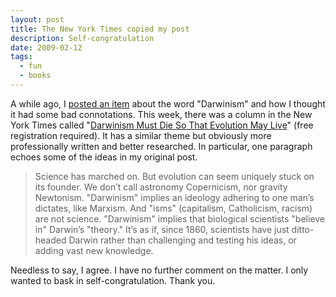 ```yaml
---
layout: post
title: The New York Times copied my post
description: Self-congratulation
date: 2009-02-12
tags:
  - fun
  - books
---
```


A while ago, I [posted an item](../2007-03-07-thoughts-on-the-god-delusion-darwinism) about the word "Darwinism" and how I thought it had some bad connotations. This week, there was a column in the New York Times called "[Darwinism Must Die So That Evolution May Live](http://www.nytimes.com/2009/02/10/science/10essa.html?sq=darwinism&st=cse&scp=1&pagewanted=all "Darwinism Must Die So That Evolution May Live")" (free registration required). It has a similar theme but obviously more professionally written and better researched. In particular, one paragraph echoes some of the ideas in my original post.  

> Science has marched on. But evolution can seem uniquely stuck on its founder. We don’t call astronomy Copernicism, nor gravity Newtonism. "Darwinism" implies an ideology adhering to one man’s dictates, like Marxism. And "isms" (capitalism, Catholicism, racism) are not science. "Darwinism" implies that biological scientists "believe in" Darwin’s "theory." It’s as if, since 1860, scientists have just ditto-headed Darwin rather than challenging and testing his ideas, or adding vast new knowledge.  

Needless to say, I agree. I have no further comment on the matter. I only wanted to bask in self-congratulation. Thank you.
